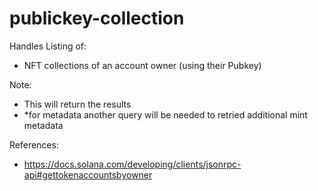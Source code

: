 # publickey-collection
Handles Listing of:
- NFT collections of an account owner (using their Pubkey)

Note:
- This will return the results
- *for metadata another query will be needed to retried additional mint metadata

References:
- https://docs.solana.com/developing/clients/jsonrpc-api#gettokenaccountsbyowner
